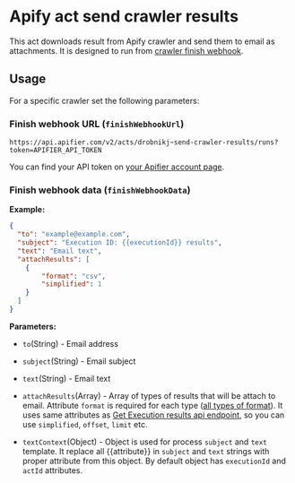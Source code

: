 # Apify act send crawler results
This act downloads result from Apify crawler and send them to email as attachments.
It is designed to run from [crawler finish webhook](https://www.apifier.com/docs#finishWebhookUrl).

## Usage

For a specific crawler set the following parameters:

### Finish webhook URL (`finishWebhookUrl`)
```
https://api.apifier.com/v2/acts/drobnikj~send-crawler-results/runs?token=APIFIER_API_TOKEN
```

You can find your API token on [your Apifier account page](https://www.apifier.com/account#api-integrations).

### Finish webhook data (`finishWebhookData`)
**Example:**
```json
{
  "to": "example@example.com",
  "subject": "Execution ID: {{executionId}} results",
  "text": "Email text",
  "attachResults": [
    {
        "format": "csv",
        "simplified": 1
    }
  ]
}
```

**Parameters:**

- `to`(String) - Email address

- `subject`(String) - Email subject

- `text`(String) - Email text

- `attachResults`(Array) - Array of types of results that will be attach to email. Attribute `format` is required for each type ([all types of format](https://www.apifier.com/api-reference#/reference/results)). It uses same attributes as [Get Execution results api endpoint](https://www.apifier.com/api-reference#/reference/results/execution-results/get-execution-results), so you can use `simplified`, `offset`, `limit` etc.

- `textContext`(Object) - Object is used for process `subject` and `text` template. It replace all {{attribute}} in `subject` and `text` strings with proper attribute from this object. By default object has `executionId` and `actId` attributes.